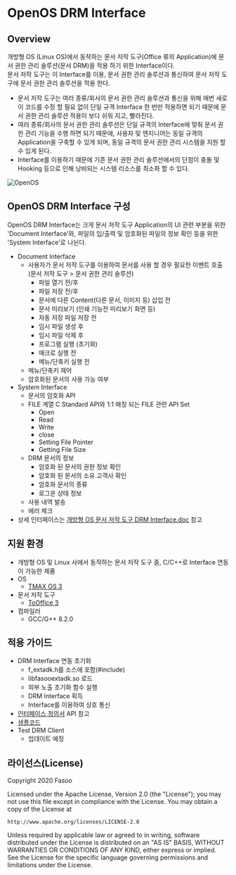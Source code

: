 # OpenOS DRM Interface

## Overview
개방형 OS (Linux OS)에서 동작하는 문서 저작 도구(Office 류의 Application)에 문서 권한 관리 솔루션(문서 DRM)을 적용 하기 위한 Interface이다.  
문서 저작 도구는 이 Interface를 이용, 문서 권한 관리 솔루션과 통신하여 문서 저작 도구에 문서 권한 관리 솔루션을 적용 한다.
* 문서 저작 도구는 여러 종류/회사의 문서 권한 관리 솔루션과 통신을 위해 매번 새로이 코드를 수정 할 필요 없이 단일 규격 Interface 한 번만 적용하면 되기 때문에 문서 권한 관리 솔루션 적용이 보다 쉬워 지고, 빨라진다.
* 여러 종류/회사의 문서 권한 관리 솔루션은 단일 규격의 Interface에 맞춰 문서 권한 관리 기능을 수행 하면 되기 때문에, 사용자 및 엔지니어는 동일 규격의 Application을 구축할 수 있게 되며, 동일 규격의 문서 권한 관리 시스템을 지원 할 수 있게 된다.
* Interface를 이용하기 때문에 기존 문서 권한 관리 솔루션에서의 단점이 충돌 및 Hooking 등으로 인해 낭비되는 시스템 리소스를 최소화 할 수 있다.

![OpenOS](https://user-images.githubusercontent.com/65989637/99944330-053b4400-2db6-11eb-9cd2-10b44bc4ddde.png)

## OpenOS DRM Interface 구성
OpenOS DRM Interface는 크게 문서 저작 도구 Application의 UI 관련 부분을 위한 'Document Interface'와, 파일의 입/출력 및 암호화된 파일의 정보 확인 등을 위한 'System Interface'로 나뉜다. 

* Document Interface
   * 사용자가 문서 저작 도구를 이용하여 문서를 사용 할 경우 필요한 이벤트 호출 (문서 저작 도구 > 문서 권한 관리 솔루션)
      * 파일 열기 전/후
      * 파일 저장 전/후
      * 문서에 다른 Content(다른 문서, 이미지 등) 삽입 전
      * 문서 미리보기 (인쇄 기능전 미리보기 화면 등)
      * 자동 저장 파일 저장 전
      * 임시 파일 생성 후
      * 임시 파일 삭제 후
      * 프로그램 실행 (초기화)
      * 매크로 실행 전
      * 메뉴/단축키 실행 전
   * 메뉴/단축키 제어
   * 암호화된 문서의 사용 가능 여부
* System Interface
   * 문서의 암호화 API
   * FILE 계열 C Standard API와 1:1 매칭 되는 FILE 관련 API Set
      * Open
      * Read
      * Write
      * close
      * Setting File Pointer
      * Getting File Size
   * DRM 문서의 정보
      * 암호화 된 문서의 권한 정보 확인
      * 암호화 된 문서의 소유 고객사 확인
      * 암호화 문서의 종류
      * 로그온 상태 정보
   * 사용 내역 발송
   * 에러 체크
* 상세 인터페이스는 [개방형 OS 문서 저작 도구 DRM Interface.doc](https://github.com/Fasoo-OpenProject/OpenOS-DRM/blob/master/DOC/%EA%B0%9C%EB%B0%A9%ED%98%95%20OS%20%EB%AC%B8%EC%84%9C%20%EC%A0%80%EC%9E%91%20%EB%8F%84%EA%B5%AC%20DRM%20Interface.docx) 참고

## 지원 환경
   * 개방형 OS 및 Linux 사에서 동작하는 문서 저작 도구 중, C/C++로 Interface 연동이 가능한 제품
   * OS
      * [TMAX OS 3](https://tmaxanc.com/#!/product-introduce/TmaxOS) 
   * 문서 저작 도구
      * [ToOffice 3](https://tmaxanc.com/#!/product-introduce/ToOffice)
   * 컴파일러
      * GCC/G++ 8.2.0
      
## 적용 가이드
   * DRM Interface 연동 초기화
      * f_extadk.h를 소스에 포함(#include)
      * libfasooextadk.so 로드
      * 외부 노출 초기화 함수 실행
      * DRM Interface 획득
      * Interface를 이용하여 상호 통신
   * [인터페이스 정의서](https://github.com/Fasoo-OpenProject/OpenOS-DRM/blob/master/DOC/%EA%B0%9C%EB%B0%A9%ED%98%95%20OS%20%EB%AC%B8%EC%84%9C%20%EC%A0%80%EC%9E%91%20%EB%8F%84%EA%B5%AC%20DRM%20Interface.docx) API 참고
   * [샘플코드](https://github.com/Fasoo-OpenProject/OpenOS-DRM/tree/master/ExtADK)
   * Test DRM Client
      * 업데이트 예정
      
## 라이선스(License)
Copyright 2020 Fasoo

Licensed under the Apache License, Version 2.0 (the "License");
you may not use this file except in compliance with the License.
You may obtain a copy of the License at

    http://www.apache.org/licenses/LICENSE-2.0

Unless required by applicable law or agreed to in writing, software
distributed under the License is distributed on an "AS IS" BASIS,
WITHOUT WARRANTIES OR CONDITIONS OF ANY KIND, either express or implied.
See the License for the specific language governing permissions and
limitations under the License.
   
